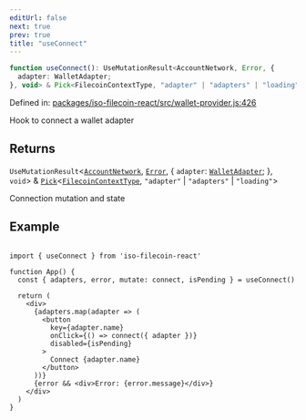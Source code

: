 ```yaml
---
editUrl: false
next: true
prev: true
title: "useConnect"
---
```


```ts
function useConnect(): UseMutationResult<AccountNetwork, Error, {
  adapter: WalletAdapter;
}, void> & Pick<FilecoinContextType, "adapter" | "adapters" | "loading">;
```

Defined in: [packages/iso-filecoin-react/src/wallet-provider.js:426](https://github.com/hugomrdias/filecoin/blob/main/packages/iso-filecoin-react/src/wallet-provider.js#L426)

Hook to connect a wallet adapter

## Returns

`UseMutationResult`\<[`AccountNetwork`](/api/iso-filecoin-react/types/interfaces/accountnetwork/), [`Error`](https://developer.mozilla.org/docs/Web/JavaScript/Reference/Global_Objects/Error), \{
  `adapter`: [`WalletAdapter`](/api/iso-filecoin-react/index/interfaces/walletadapter/);
\}, `void`\> & [`Pick`](https://www.typescriptlang.org/docs/handbook/utility-types.html#picktype-keys)\<[`FilecoinContextType`](/api/iso-filecoin-react/types/type-aliases/filecoincontexttype/), `"adapter"` \| `"adapters"` \| `"loading"`\>

Connection mutation and state

## Example

```tsx twoslash

import { useConnect } from 'iso-filecoin-react'

function App() {
  const { adapters, error, mutate: connect, isPending } = useConnect()

  return (
    <div>
      {adapters.map(adapter => (
        <button
          key={adapter.name}
          onClick={() => connect({ adapter })}
          disabled={isPending}
        >
          Connect {adapter.name}
        </button>
      ))}
      {error && <div>Error: {error.message}</div>}
    </div>
  )
}
```
